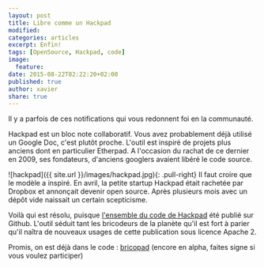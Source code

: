 ```yaml
---
layout: post
title: Libre comme un Hackpad
modified: 
categories: articles
excerpt: Enfin!
tags: [OpenSource, Hackpad, code]
image: 
  feature: 
date: 2015-08-22T02:22:20+02:00
published: true
author: xavier
share: true
---
```


Il y a parfois de ces notifications qui vous redonnent foi en la communauté.

Hackpad est un bloc note collaboratif. Vous avez probablement déjà utilisé un Google Doc, c'est plutôt proche. L'outil est inspiré de projets plus anciens dont en particulier Etherpad. A l'occasion du rachat de ce dernier en 2009, ses fondateurs, d'anciens googlers avaient libéré le code source.

![hackpad]({{ site.url }}/images/hackpad.jpg){: .pull-right}
Il faut croire que le modèle a inspiré. En avril, la petite startup Hackpad était rachetée par Dropbox et annonçait devenir open source. Après plusieurs mois avec un dépôt vide naissait un certain scepticisme.

Voilà qui est résolu, puisque [l'ensemble du code de Hackpad](https://github.com/dropbox/hackpad/)  été publié sur Github. L'outil séduit tant les bricodeurs de la planète qu'il est fort à parier qu'il naîtra de nouveaux usages de cette publication sous licence Apache 2.

Promis, on est déjà dans le code : [bricopad](http://bricopad.com/) (encore en alpha, faites signe si vous voulez participer)